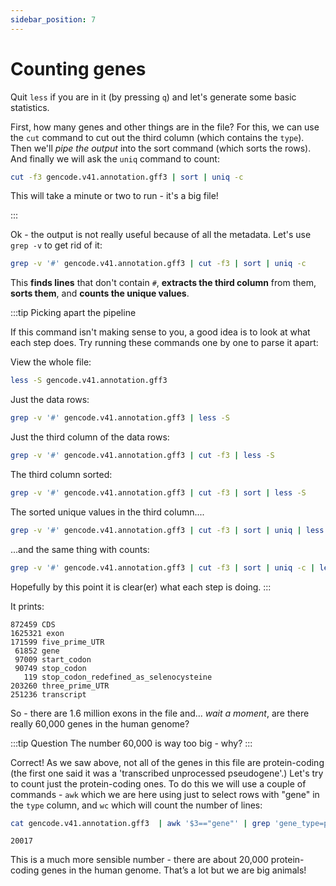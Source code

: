 ```yaml
---
sidebar_position: 7
---
```


# Counting genes

Quit `less` if you are in it (by pressing `q`) and let's generate some basic statistics. 

First, how many genes and other things are in the file? For this, we can use the `cut` command to cut out the
third column (which contains the `type`). Then we'll *pipe the output* into the sort command (which sorts the
rows).  And finally we will ask the `uniq` command to count:
```sh
cut -f3 gencode.v41.annotation.gff3 | sort | uniq -c
```    

This will take a minute or two to run - it's a big file!

:::

Ok - the output is not really useful because of all the metadata.  Let's use `grep -v` to get rid of it:
```sh
grep -v '#' gencode.v41.annotation.gff3 | cut -f3 | sort | uniq -c
```    

This **finds lines** that don't contain `#`, **extracts the third column** from them, **sorts them**, and **counts
the unique values**.

:::tip Picking apart the pipeline

If this command isn't making sense to you, a good idea is to look at what each step does.
Try running these commands one by one to parse it apart:

View the whole file:
```sh
less -S gencode.v41.annotation.gff3
```

Just the data rows:
```sh
grep -v '#' gencode.v41.annotation.gff3 | less -S
```
Just the third column of the data rows:
```sh
grep -v '#' gencode.v41.annotation.gff3 | cut -f3 | less -S
```
The third column sorted:
```sh
grep -v '#' gencode.v41.annotation.gff3 | cut -f3 | sort | less -S
```
The sorted unique values in the third column....
```sh
grep -v '#' gencode.v41.annotation.gff3 | cut -f3 | sort | uniq | less -S
```
...and the same thing with counts:
```sh
grep -v '#' gencode.v41.annotation.gff3 | cut -f3 | sort | uniq -c | less -S
```

Hopefully by this point it is clear(er) what each step is doing.
:::

It prints:

    872459 CDS
    1625321 exon
    171599 five_prime_UTR
     61852 gene
     97009 start_codon
     90749 stop_codon
       119 stop_codon_redefined_as_selenocysteine
    203260 three_prime_UTR
    251236 transcript

So - there are 1.6 million exons in the file and... *wait a moment*, are there really 60,000 genes in the human genome?

:::tip Question
The number 60,000 is way too big - why?
:::

Correct! As we saw above, not all of the genes in this file are protein-coding (the first one said it was a
'transcribed unprocessed pseudogene'.) Let's try to count just the protein-coding ones. To do this we will use a
couple of commands - `awk` which we are here using just to select rows with "gene" in the `type` column, and
`wc` which will count the number of lines:

```sh
cat gencode.v41.annotation.gff3  | awk '$3=="gene"' | grep 'gene_type=protein_coding' | wc -l
```
    20017

This is a much more sensible number - there are about 20,000 protein-coding genes in the human genome.
That’s a lot but we are big animals!
    
